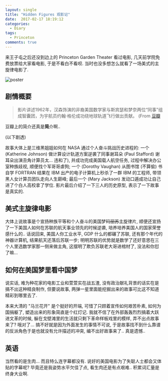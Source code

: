 ```yaml
---
layout: single
title: "Hidden Figures 观影记"
date:  2017-02-17 18:19:12
categories:
  - Diary
tags:
  - Princeton
comments: true
---
```


来王子屯之后还没到边上的 Princeton Garden Theater 看过电影,
几天前学院免费放票给大家看电影, 于是不看白不看呗.
当时也没多想怎么就看了一场美式的主旋律电影了. 

![poster](https://img3.doubanio.com/view/photo/photo/public/p2408791085.jpg)

## 剧情概要
> 影片讲述1962年，汉森饰演的非裔美国数学家与斯宾瑟和梦奈两位“同事”组成智囊团，为宇航员约翰·格伦成功绕地球轨道飞行做出贡献。 (From [豆瓣](https://movie.douban.com/subject/26615208/)

豆瓣上的简介还真是**简**介啊.. 

(以下剧透) 

故事大体上是三维黑姐姐如何在 NASA 通过个人奋斗挑战历史进程的:
一个 (Katherine Johnson) 做计算设计轨道方案逆袭了同事谢耳朵 (Paul Stafford) 谢耳朵出演丑角计算员太... 违和了), 
并成功完成美国载人航空任务, 过程中解决办公室种族歧视, 顺便找个军哥哥虐狗;
一个 (Dorothy Vaughan) 从图书馆 (不算偷) 书自学 FORTRAN 结果在 IBM 出产的电子计算机上秒杀了一群
IBM 的工程师, 带领黑人女计算员团队走向人生巅峰; 最后一个 (Mary Jackson)
发动口遁成功让自己进了个白人高校拿了学位. 影片最后介绍了一下三人的历史原型,
表示了一下故事是真实的. 

## 美式主旋律电影
大体上说故事是个宣扬种族平等和个人奋斗的美国梦~~玛丽苏~~主旋律片,
顺便还宣扬了一下美国人如何在苏联的航天事业领先的时候逆袭,
培养培养美国人的国家荣誉感什么的.. 话说回来, 美国人你工业水平, GDP
什么的都碾了苏联, 还有那个年代的神器计算机, 结果航天还落后苏联一步;
明明苏联的优势就是数学了还好意思在三个人里选数学家那一侧来做主角,
这摆明了欺负苏联老大哥进棺材了, 没法和你怼了嘛... 

## 如何在美国梦里看中国梦
说实话, 难为种花家的电影工业和萱萱实在战五渣,
没有政治献礼背景的话实在是搞不出这种精良制作, 但要说故事,
两弹一星里面能挖掘出来的故事可比这不知道精彩到哪里去了.

本来大清的 "马兰花开" 是个挺好的开端, 可惜了只顾着宣传如何艰苦朴素,
如何为国捐躯了, 塑造出来的形象简直是个红灯记.
我就不信了在外部轰轰烈烈搞着大跃进文革的时候,
躲在戈壁滩里的生活就只剩下革命样板戏里的模样, 弄不出点故事来了? 哦对了...
搞不好就是因为外面发生的事情不可说,
于是故事找不到什么靠谱的反派角色于是也就没有允许描述的冲突,
编不出好故事来了.. 真是遗憾.. 

## 英语
当然看的是生肉... 而且特么连字幕都没有.
说好的美国电影为了失聪人士都会又体贴的字幕呢? 
毕竟还是我姿势水平欠佳了点, 看生肉还是有点艰难.. 积累词汇量是终身大业啊. 

